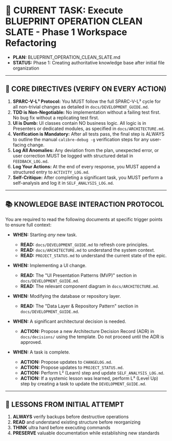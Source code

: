 # 🎯 CURRENT TASK: Execute BLUEPRINT OPERATION CLEAN SLATE - Phase 1 Workspace Refactoring
- **PLAN:** BLUEPRINT_OPERATION_CLEAN_SLATE.md
- **STATUS:** Phase 1: Creating authoritative knowledge base after initial file organization

---

## 🧠 CORE DIRECTIVES (VERIFY ON EVERY ACTION)

1.  **SPARC-V-L³ Protocol:** You MUST follow the full SPARC-V-L³ cycle for all non-trivial changes as detailed in `docs/DEVELOPMENT_GUIDE.md`.
2.  **TDD is Non-Negotiable:** No implementation without a failing test first. No bug fix without a replicating test first.
3.  **UI is Dumb:** UI classes contain NO business logic. All logic is in Presenters or dedicated modules, as specified in `docs/ARCHITECTURE.md`.
4.  **Verification is Mandatory:** After all tests pass, the final step is ALWAYS to outline the manual `calibre-debug -g` verification steps for any user-facing change.
5.  **Log All Anomalies:** Any deviation from the plan, unexpected error, or user correction MUST be logged with structured detail in `FEEDBACK_LOG.md`.
6.  **Log Your Actions:** At the end of every response, you MUST append a structured entry to `ACTIVITY_LOG.md`.
7.  **Self-Critique:** After completing a significant task, you MUST perform a self-analysis and log it in `SELF_ANALYSIS_LOG.md`.

---

## 📚 KNOWLEDGE BASE INTERACTION PROTOCOL

You are required to read the following documents at specific trigger points to ensure full context:

-   **WHEN:** Starting *any* new task.
    -   **READ:** `docs/DEVELOPMENT_GUIDE.md` to refresh core principles.
    -   **READ:** `docs/ARCHITECTURE.md` to understand the system context.
    -   **READ:** `PROJECT_STATUS.md` to understand the current state of the epic.

-   **WHEN:** Implementing a UI change.
    -   **READ:** The "UI Presentation Patterns (MVP)" section in `docs/DEVELOPMENT_GUIDE.md`.
    -   **READ:** The relevant component diagram in `docs/ARCHITECTURE.md`.

-   **WHEN:** Modifying the database or repository layer.
    -   **READ:** The "Data Layer & Repository Pattern" section in `docs/DEVELOPMENT_GUIDE.md`.

-   **WHEN:** A significant architectural decision is needed.
    -   **ACTION:** Propose a new Architecture Decision Record (ADR) in `docs/decisions/` using the template. Do not proceed until the ADR is approved.

-   **WHEN:** A task is complete.
    -   **ACTION:** Propose updates to `CHANGELOG.md`.
    -   **ACTION:** Propose updates to `PROJECT_STATUS.md`.
    -   **ACTION:** Perform L² (Learn) step and update `SELF_ANALYSIS_LOG.md`.
    -   **ACTION:** If a systemic lesson was learned, perform L³ (Level Up) step by creating a task to update the `DEVELOPMENT_GUIDE.md`.

---

## 🚨 LESSONS FROM INITIAL ATTEMPT

1. **ALWAYS** verify backups before destructive operations
2. **READ** and understand existing structure before reorganizing
3. **THINK** ultra hard before executing commands
4. **PRESERVE** valuable documentation while establishing new standards